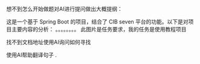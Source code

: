 想不到怎么开始做题对AI进行提问做出大概提纲：

这是一个基于 Spring Boot 的项目，结合了 CIB seven 平台的功能。以下是对项目主要内容的分析：
。。。。。。。。
此图片是任务要求，我的任务是使用教程项目

找不到文档地址使用AI询问如何寻找

使用AI帮助翻译句子
.